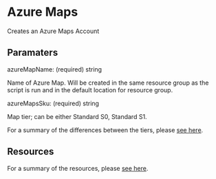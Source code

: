# Azure Maps

Creates an Azure Maps Account

## Paramaters

azureMapName: (required) string

Name of Azure Map. Will be created in the same resource group as the script is run and in the default location for resource group.

azureMapsSku: (required) string

Map tier; can be either Standard S0, Standard S1.

For a summary of the differences between the tiers,
please [see here](https://azure.microsoft.com/en-us/pricing/details/azure-maps/).

## Resources

For a summary of the resources, please 
[see here](https://docs.microsoft.com/en-us/azure/templates/microsoft.maps/2018-05-01/accounts#Sku).
